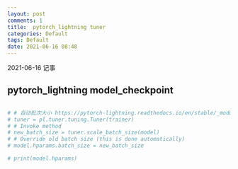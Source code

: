 ```yaml
---
layout: post
comments: 1
title:  pytorch_lightning tuner
categories: Default
tags: Default
date: 2021-06-16 08:48
---
```


 2021-06-16 记事
 
 ## pytorch_lightning model_checkpoint


```python

# # 自动批次大小 https://pytorch-lightning.readthedocs.io/en/stable/_modules/pytorch_lightning/tuner/tuning.html
# tuner = pl.tuner.tuning.Tuner(trainer)
# # Invoke method
# new_batch_size = tuner.scale_batch_size(model)
# # Override old batch size (this is done automatically)
# model.hparams.batch_size = new_batch_size

# print(model.hparams)



```


